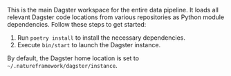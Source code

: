 This is the main Dagster workspace for the entire data pipeline. It loads all relevant Dagster code locations from various repositories as Python module dependencies. Follow these steps to get started:

1. Run `poetry install` to install the necessary dependencies.
2. Execute `bin/start` to launch the Dagster instance.

By default, the Dagster home location is set to `~/.natureframework/dagster/instance`.